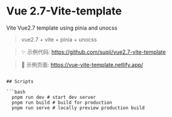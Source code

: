 # Vue 2.7-Vite-template

Vite Vue2.7 template using pinia and unocss

> vue2.7 + vite + pinia + unocss

> ✨ 示例代码: https://github.com/suqii/vue2.7-vite-template

> 🌈 示例页面: https://vue-vite-template.netlify.app/

````

## Scripts

```bash
  pnpm run dev # start dev server
  pnpm run build # build for production
  pnpm run serve # locally preview production build
````
